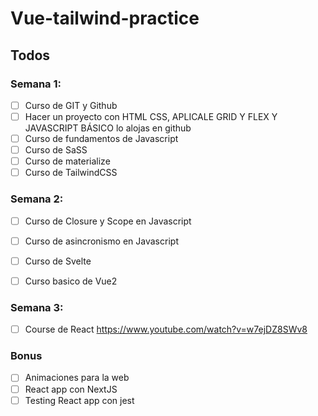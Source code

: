 # Vue-tailwind-practice

## Todos

### Semana 1:

- [ ] Curso de GIT y Github
- [ ] Hacer un proyecto con HTML CSS, APLICALE GRID Y FLEX Y JAVASCRIPT BÁSICO lo alojas en github
- [ ] Curso de fundamentos de Javascript
- [ ] Curso de SaSS
- [ ] Curso de materialize 
- [ ] Curso de TailwindCSS

### Semana 2:

- [ ] Curso de Closure y Scope en Javascript
- [ ] Curso de asincronismo en Javascript

- [ ] Curso de Svelte
- [ ] Curso basico de Vue2

### Semana 3:

- [ ] Course de React https://www.youtube.com/watch?v=w7ejDZ8SWv8


### Bonus

- [ ] Animaciones para la web
- [ ] React app con NextJS
- [ ] Testing React app con jest
